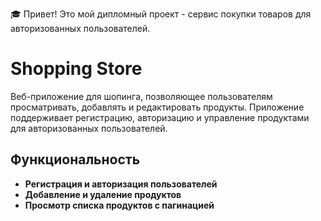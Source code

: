 🎓 Привет! Это мой дипломный проект - сервис покупки товаров для авторизованных пользователей.
# Shopping Store
Веб-приложение для шопинга, позволяющее пользователям просматривать, добавлять и редактировать продукты. Приложение поддерживает регистрацию, авторизацию и управление продуктами для авторизованных пользователей.

## Функциональность

- **Регистрация и авторизация пользователей**
- **Добавление и удаление продуктов**
- **Просмотр списка продуктов с пагинацией**


